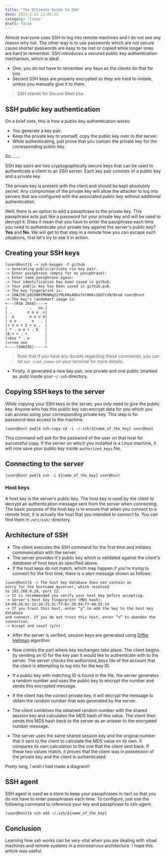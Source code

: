 ```yaml
---
title: 'The Ultimate Guide to SSH'
date: 2021-2-21 21:05:23
category: 'linux'
draft: false
---
```


Almost everyone uses SSH to log into remote machines and I do not see any reason why not. The other way is to use passwords which are not secure cause shorter passwords are easy to be lost or copied while longer ones are hard to
remember. SSH introduces a secured public key authentication mechanism, which
is ideal.

- One, you do not have to remember any keys as the clients do that for you.
- Second SSH keys are properly encrypted so they are hard to imitate, unless you manually give it to them.

> SSH stands for Secure Shell btw.

## SSH public key authentication

On a brief note, this is how a public key authentication works:
- You generate a key pair.
- Keep the private key to yourself, copy the public key over to the server.
- While authenticating, just prove that you contain the private key for the
corresponding public key.

So........

SSH key pairs are two cryptographically secure keys that can be used to authenticate a client to an SSH server. Each key pair consists of a public key and a private key.

The private key is present with the client and should be kept absolutely secret. Any compromise of the private key will allow the attacker to log into servers that are configured with the associated public key without additional authentication. 

Well, there is an option to add a passphrase to the private key. This passphrase acts just like a password for your private key and will be used to decrypt it. Does it mean that you have to enter the passphrase each time you need to authenticate your private key against the server's public key? **Yes** and **No**. We will get to that step in a minute how you can escape such situations, first let's try to see it in action.

## Creating your SSH keys
```
[user@host]$ -> ssh-keygen -f github
-> Generating public/private rsa key pair.
-> Enter passphrase (empty for no passphrase): 
-> Enter same passphrase again: 
-> Your identification has been saved in github.
-> Your public key has been saved in github.pub.
-> The key fingerprint is:
-> SHA256:p8C6NKtMGNNq22rMLKNxA8Uvfet8Hks1Qd7cVN/BrvA user@host
-> The key's randomart image is:
+---[RSA 2048]----+
|          .   oo.|
| .       o o o .+|
|  o       o o o o|
| o o .     o   . |
|+ o o + S + o .  |
| * . o o + . E   |
|B.+ + . +        |
|+Xoo * ..o       |
|=++oo ooo        |
+----[SHA256]-----+
```

> Note that if you have any doubts regarding these commands,
you can hit `man <cmd_name>` on your terminal for more details.

- Firstly, it generated a new key pair, one private and one public (marked as .pub) inside your `~/.ssh` directory.

## Copying SSH keys to the server
While copying your SSH keys to the server, you only need to give
the public key. Anyone who has this public key can encrypt data for you
which you can access using your corresponding private key. This step is
for password-less access to the machine.

```
[user@host pwd]$ ssh-copy-id -i ~/.ssh/${name_of_the_key} user@host
```

This command will ask for the password of the user on that host for successful
copy. If the server on which you installed is a Linux machine, it will now save your public key inside `authorized_keys` file.

## Connecting to the server
```
[user@host pwd]$ ssh -i ${name_of_the_key} user@host
```

### Host keys
A host key is the server’s public key. The host key is used by the client to decrypt an authentication message sent from the server when connecting. The basic purpose of the host key is to ensure that when you connect to a remote host, it is actually the host that you intended to
connect to.
You can find them in `/etc/ssh/` directory.

## Architecture of SSH

- The client executes the SSH command for the first time and initiates communication with the server.
- The server provides it's public key which is validated against the client's database of host keys as specified above.
- If the host keys do not match, which may happen if you're trying to connect for the first time, there is a alert message shown as follows:
```
[user@host]$ -> The host key database does not contain an
entry for the hostname myserver, which resolved
to 192.168.0.29, port 22.
-> It is recommended you verify your host key before accepting.
-> Server's host key fingerprint (MD5 hash):
14:09:26:bc:13:24:31:5c:f7:6c:39:94:f7:4d:52:14
-> If you trust this host, enter “y” to add the key to the host key database
and connect. If you do not trust this host, enter “n” to abandon the
connection.
-> Accept and save? (y/n)
```

- After the server is verified, session keys are generated using [Diffie Hellman](https://en.wikipedia.org/wiki/Diffie%E2%80%93Hellman_key_exchange) algorithm.

- Now comes the part where key exchanges take place. The client begins by sending an ID for the key pair it would like to authenticate with to the server.
The server checks the authorized_keys file of the account that the client is attempting to log into for the key ID.

- If a public key with matching ID is found in the file, the server generates a random number and uses the public key to encrypt the number and sends this encrypted message.

- If the client has the correct private key, it will decrypt the message to obtain the random number that was generated by the server.

- The client combines the obtained random number with the shared session key and calculates the MD5 hash of this value.
The client then sends this MD5 hash back to the server as an answer to the encrypted number message.

- The server uses the same shared session key and the original number that it sent to the client to calculate the MD5 value on its own. It compares its own calculation to the one that the client sent back. If these two values match, it proves that the client was in possession of the private key and the client is authenticated.

Pretty long, I wish I had made a diagram!! 

## SSH agent
SSH agent is used as a store to keep your passphrases in-tact so that you do
not have to enter passphrases each time. To configure, just use the following
command to reference your key and passphrase to ssh-agent.

```
[user@host]$ ssh-add ~/.ssh/${name_of_the_key}
```

## Conclusion
Learning how ssh works can be very vital when you are dealing with vitual machines and remote systems in a microservice architecture. I hope this article was useful.

